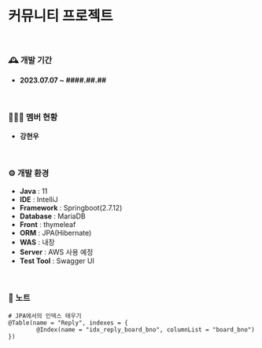 # 커뮤니티 프로젝트
<br>

### 🕰️ 개발 기간
- **2023.07.07 ~ ####.##.##**

<br>

### 🧑‍🤝‍🧑 멤버 현황
- **강현우**
  
<br>

### ⚙️ 개발 환경
- **Java** : 11
- **IDE** : IntelliJ
- **Framework** : Springboot(2.7.12)
- **Database** : MariaDB
- **Front** : thymeleaf
- **ORM** : JPA(Hibernate)
- **WAS** : 내장
- **Server** : AWS 사용 예정
- **Test Tool** : Swagger UI

<br>

### 📌 노트
```
# JPA에서의 인덱스 태우기
@Table(name = "Reply", indexes = {
        @Index(name = "idx_reply_board_bno", columnList = "board_bno")
})
```
